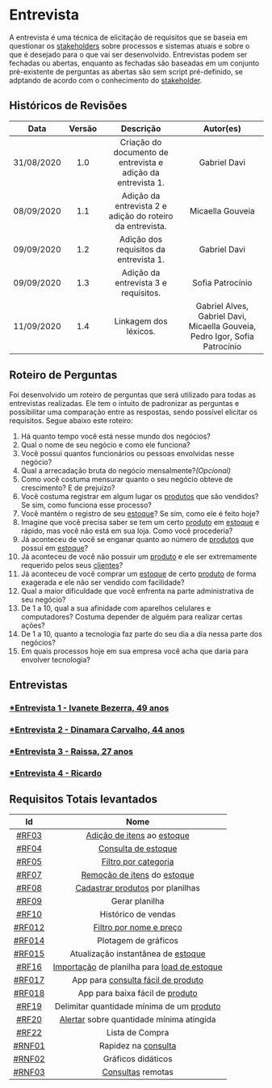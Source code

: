# Entrevista

A entrevista é uma técnica de elicitação de requisitos que se baseia em questionar os [stakeholders](Modeling/objeto?id=Stakeholder) sobre processos e sistemas atuais e sobre o que é desejado para o que vai ser desenvolvido. Entrevistas podem ser fechadas ou abertas, enquanto as fechadas são baseadas em um conjunto pré-existente de perguntas as abertas são sem script pré-definido, se adptando de acordo com o conhecimento do [stakeholder](Modeling/objeto?id=Stakeholder).

## Históricos de Revisões

|    Data    | Versão |                          Descrição                           |    Autor(es)     |
| :--------: | :----: | :----------------------------------------------------------: | :--------------: |
| 31/08/2020 |  1.0   | Criação do documento de entrevista e adição da entrevista 1. |   Gabriel Davi   |
| 08/09/2020 |  1.1   |  Adição da entrevista 2 e adição do roteiro da entrevista.   | Micaella Gouveia |
| 09/09/2020 |  1.2   |             Adição dos requisitos da entrevista 1.           |   Gabriel Davi   |
| 09/09/2020 |  1.3   |             Adição da entrevista 3 e requisitos.           |   Sofia Patrocínio   |
| 11/09/2020 |  1.4   |  Linkagem dos léxicos. | Gabriel Alves, Gabriel Davi, Micaella Gouveia, Pedro Igor, Sofia Patrocínio |

## Roteiro de Perguntas

Foi desenvolvido um roteiro de perguntas que será utilizado para todas as entrevistas realizadas. Ele tem o intuito de padronizar as perguntas e possibilitar uma comparação entre as respostas, sendo possível elicitar os requisitos. Segue abaixo este roteiro:

1. Há quanto tempo você está nesse mundo dos negócios?
2. Qual o nome de seu negócio e como ele funciona?
3. Você possui quantos funcionários ou pessoas envolvidas nesse negócio?
4. Qual a arrecadação bruta do negócio mensalmente?_(Opcional)_
5. Como você costuma mensurar quanto o seu negócio obteve de crescimento? E de prejuízo?
6. Você costuma registrar em algum lugar os [produtos](Modeling/objeto?id=Produto) que são vendidos? Se sim, como funciona esse processo?
7. Você mantém o registro de seu [estoque](Modeling/objeto?id=Estoque)? Se sim, como ele é feito hoje?
8. Imagine que você precisa saber se tem um certo [produto](Modeling/objeto?id=Produto) em [estoque](Modeling/objeto?id=Estoque) e rápido, mas você não está em sua loja. Como você procederia?
9. Já aconteceu de você se enganar quanto ao número de [produtos](Modeling/objeto?id=Produto) que possui em [estoque](Modeling/objeto?id=Estoque)?
10. Já aconteceu de você não possuir um [produto](Modeling/objeto?id=Produto) e ele ser extremamente requerido pelos seus [clientes](Modeling/objeto?id=usuário)?
11. Já aconteceu de você comprar um [estoque](Modeling/objeto?id=Estoque) de certo [produto](Modeling/objeto?id=Produto) de forma exagerada e ele não ser vendido com facilidade?
12. Qual a maior dificuldade que você enfrenta na parte administrativa de seu negócio?
13. De 1 a 10, qual a sua afinidade com aparelhos celulares e computadores? Costuma depender de alguém para realizar certas ações?
14. De 1 a 10, quanto a tecnologia faz parte do seu dia a dia nessa parte dos negócios?
15. Em quais processos hoje em sua empresa você acha que daria para envolver tecnologia?

## Entrevistas

### [*Entrevista 1 - Ivanete Bezerra, 49 anos](Elicitation/Entrevistas/entrevista1.md)
### [*Entrevista 2 - Dinamara Carvalho, 44 anos](Elicitation/Entrevistas/entrevista2.md)
### [*Entrevista 3 - Raissa, 27 anos](Elicitation/Entrevistas/entrevista3.md)
### [*Entrevista 4 - Ricardo](Elicitation/Entrevistas/entrevista4.md)


## Requisitos Totais levantados

|                                     Id                                      |                Nome                 |
| :-------------------------------------------------------------------------: | :---------------------------------: |
|    [#RF03](Elicitation/RequisitosElicitados.md?id=requisitos-funcionais)    |     [Adição de itens](Modeling/verbo?id=Cadastrar-Produto) ao [estoque](Modeling/objeto?id=Estoque)      |
|    [#RF04](Elicitation/RequisitosElicitados.md?id=requisitos-funcionais)    |         [Consulta de estoque](Modeling/verbo?id=Consultar-Produto)         |
|    [#RF05](Elicitation/RequisitosElicitados.md?id=requisitos-funcionais)    |        [Filtro por categoria](Modeling/verbo?id=Filtrar-Produtos)         |
|    [#RF07](Elicitation/RequisitosElicitados.md?id=requisitos-funcionais)    |     [Remoção de itens](Modeling/verbo?id=Baixa-em-Produto) do [estoque]((Modeling/objeto?id=Estoque))     |
|    [#RF08](Elicitation/RequisitosElicitados.md?id=requisitos-funcionais)    |           [Cadastrar produtos](Modeling/verbo?id=Cadastrar-Produto) por planilhas            |
|    [#RF09](Elicitation/RequisitosElicitados.md?id=requisitos-funcionais)    |           Gerar planilha            |
|    [#RF10](Elicitation/RequisitosElicitados.md?id=requisitos-funcionais)    |         Histórico de vendas         |
|   [#RF012](Elicitation/RequisitosElicitados.md?id=requisitos-funcionais)    |       [Filtro por nome e preço](Modeling/verbo?id=Filtrar-Produtos)       |
|   [#RF014](Elicitation/RequisitosElicitados.md?id=requisitos-funcionais)    |        Plotagem de gráficos         |
|   [#RF015](Elicitation/RequisitosElicitados.md?id=requisitos-funcionais)    | Atualização instantânea de [estoque](Modeling/objeto?id=Estoque)  |
|   [#RF16](Elicitation/RequisitosElicitados.md?id=requisitos-funcionais)    | [Importação](Modeling/verbo?id=Importação) de planilha para [load de estoque](Modeling/verbo?id=Cadastrar-Produto)  |
|   [#RF017](Elicitation/RequisitosElicitados.md?id=requisitos-funcionais)    | App para [consulta fácil de produto](Modeling/verbo?id=Consultar-Produto) |
|   [#RF018](Elicitation/RequisitosElicitados.md?id=requisitos-funcionais)    | App para baixa fácil de [produto](Modeling/objeto?id=Produto) |
|    [#RF19](Elicitation/RequisitosElicitados.md?id=requisitos-funcionais)    |     Delimitar quantidade mínima de um [produto](Modeling/objeto?id=Produto)            |
|    [#RF20](Elicitation/RequisitosElicitados.md?id=requisitos-funcionais)    |     [Alertar](Modeling/verbo?id=Alertar) sobre quantidade mínima atingida            |
| [#RF22](Elicitation/RequisitosElicitados.md?id=requisitos-funcionais)    |     Lista de Compra                   |
| [#RNF01](Elicitation/RequisitosElicitados.md?id=requisitos-não-funcionais) |         Rapidez na [consulta](Modeling/verbo?id=Consultar-Produto)         |
| [#RNF02](Elicitation/RequisitosElicitados.md?id=requisitos-não-funcionais) |         Gráficos didáticos          |
| [#RNF03](Elicitation/RequisitosElicitados.md?id=requisitos-não-funcionais) |          [Consultas](Modeling/verbo?id=Consultar-Produto) remotas          |
